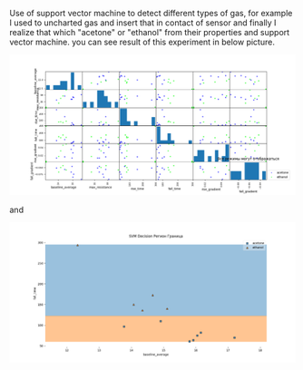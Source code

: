 Use of support vector machine to detect different types of gas, for example I used to uncharted gas and insert that in contact of sensor and finally I 
realize that which "acetone" or "ethanol" from their properties and support vector machine.
you can see result of this experiment in below picture.

![alt text](https://github.com/DannyRavi/SVM_gas_sensor/blob/master/All_covariance_data.png)

and

![alt text](https://github.com/DannyRavi/SVM_gas_sensor/blob/master/SVM_linear_output.png)


